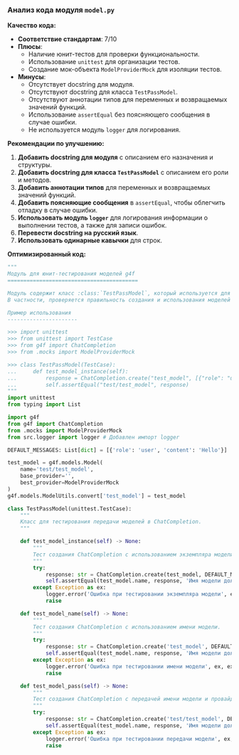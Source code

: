 ### **Анализ кода модуля `model.py`**

**Качество кода:**

*   **Соответствие стандартам**: 7/10
*   **Плюсы**:
    *   Наличие юнит-тестов для проверки функциональности.
    *   Использование `unittest` для организации тестов.
    *   Создание мок-объекта `ModelProviderMock` для изоляции тестов.
*   **Минусы**:
    *   Отсутствует docstring для модуля.
    *   Отсутствуют docstring для класса `TestPassModel`.
    *   Отсутствуют аннотации типов для переменных и возвращаемых значений функций.
    *   Использование `assertEqual` без поясняющего сообщения в случае ошибки.
    *   Не используется модуль `logger` для логирования.

**Рекомендации по улучшению:**

1.  **Добавить docstring для модуля** с описанием его назначения и структуры.
2.  **Добавить docstring для класса `TestPassModel`** с описанием его роли и методов.
3.  **Добавить аннотации типов** для переменных и возвращаемых значений функций.
4.  **Добавить поясняющие сообщения** в `assertEqual`, чтобы облегчить отладку в случае ошибки.
5.  **Использовать модуль `logger`** для логирования информации о выполнении тестов, а также для записи ошибок.
6.  **Перевести docstring на русский язык**.
7.  **Использовать одинарные кавычки** для строк.

**Оптимизированный код:**

```python
"""
Модуль для юнит-тестирования моделей g4f
=========================================

Модуль содержит класс :class:`TestPassModel`, который используется для тестирования корректности работы с моделями.
В частности, проверяется правильность создания и использования моделей через `ChatCompletion`.

Пример использования
----------------------

>>> import unittest
>>> from unittest import TestCase
>>> from g4f import ChatCompletion
>>> from .mocks import ModelProviderMock

>>> class TestPassModel(TestCase):
...     def test_model_instance(self):
...         response = ChatCompletion.create("test_model", [{"role": "user", "content": "Hello"}])
...         self.assertEqual("test/test_model", response)
"""
import unittest
from typing import List

import g4f
from g4f import ChatCompletion
from .mocks import ModelProviderMock
from src.logger import logger # Добавлен импорт logger

DEFAULT_MESSAGES: List[dict] = [{'role': 'user', 'content': 'Hello'}]

test_model = g4f.models.Model(
    name='test/test_model',
    base_provider='',
    best_provider=ModelProviderMock
)
g4f.models.ModelUtils.convert['test_model'] = test_model

class TestPassModel(unittest.TestCase):
    """
    Класс для тестирования передачи моделей в ChatCompletion.
    """

    def test_model_instance(self) -> None:
        """
        Тест создания ChatCompletion с использованием экземпляра модели.
        """
        try:
            response: str = ChatCompletion.create(test_model, DEFAULT_MESSAGES)
            self.assertEqual(test_model.name, response, 'Имя модели должно совпадать с ответом')
        except Exception as ex:
            logger.error('Ошибка при тестировании экземпляра модели', ex, exc_info=True)
            raise

    def test_model_name(self) -> None:
        """
        Тест создания ChatCompletion с использованием имени модели.
        """
        try:
            response: str = ChatCompletion.create('test_model', DEFAULT_MESSAGES)
            self.assertEqual(test_model.name, response, 'Имя модели должно совпадать с ответом')
        except Exception as ex:
            logger.error('Ошибка при тестировании имени модели', ex, exc_info=True)
            raise

    def test_model_pass(self) -> None:
        """
        Тест создания ChatCompletion с передачей имени модели и провайдера.
        """
        try:
            response: str = ChatCompletion.create('test/test_model', DEFAULT_MESSAGES, ModelProviderMock)
            self.assertEqual(test_model.name, response, 'Имя модели должно совпадать с ответом')
        except Exception as ex:
            logger.error('Ошибка при тестировании передачи модели', ex, exc_info=True)
            raise
```